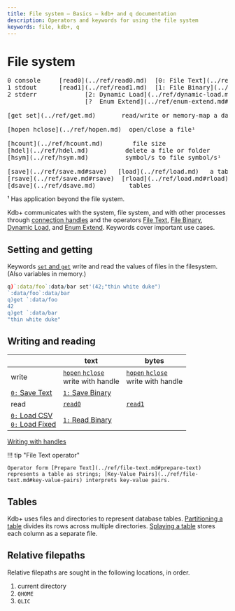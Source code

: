```yaml
---
title: File system – Basics – kdb+ and q documentation
description: Operators and keywords for using the file system
keywords: file, kdb+, q
---
```

# File system


<pre markdown="1" class="language-txt">
0 console     [read0](../ref/read0.md)  [0: File Text](../ref/file-text.md)      read/write chars¹
1 stdout      [read1](../ref/read1.md)  [1: File Binary](../ref/file-binary.md)    read/write bytes¹
2 stderr             [2: Dynamic Load](../ref/dynamic-load.md)   load shared object
                     [?  Enum Extend](../ref/enum-extend.md#filepath)

[get set](../ref/get.md)       read/write or memory-map a data file¹

[hopen hclose](../ref/hopen.md)  open/close a file¹

[hcount](../ref/hcount.md)        file size
[hdel](../ref/hdel.md)          delete a file or folder
[hsym](../ref/hsym.md)          symbol/s to file symbol/s¹

[save](../ref/save.md#save)   [load](../ref/load.md)   a table
[rsave](../ref/save.md#rsave)  [rload](../ref/load.md#rload)  a splayed table
[dsave](../ref/dsave.md)         tables
</pre>

¹ Has application beyond the file system.

Kdb+ communicates with the system, file system, and with other processes through [connection handles](handles.md) and the operators
[File Text](../ref/file-text.md), [File Binary](../ref/file-binary.md), [Dynamic Load](../ref/dynamic-load.md), and [Enum Extend](../ref/enum-extend.md).
Keywords cover important use cases.


## Setting and getting

Keywords [`set` and `get`](../ref/get.md) write and read the values of files in the filesystem. (Also variables in memory.)

```q
q)`:data/foo`:data/bar set'(42;"thin white duke")
`:data/foo`:data/bar
q)get `:data/foo
42
q)get `:data/bar
"thin white duke"
```


## Writing and reading

&nbsp; | text | bytes
-------|------|------
write | [`hopen` `hclose`](../ref/hopen.md)<br>write with handle | [`hopen` `hclose`](../ref/hopen.md)<br>write with handle
 | [`0:` Save Text](../ref/file-text.md#save-text) | [`1:` Save Binary](../ref/file-binary.md#save-binary)
read | [`read0`](../ref/read0.md) | [`read1`](../ref/read1.md)
 | [`0:` Load CSV](../ref/file-text.md#load-csv)<br>[`0:` Load Fixed](../ref/file-text.md#load-fixed) | [`1:` Read Binary](../ref/file-binary.md#read-binary)

<i class="fas fa-book-open"></i>
[Writing with handles](handles.md)

!!! tip "File Text operator"

    Operator form [Prepare Text](../ref/file-text.md#prepare-text) represents a table as strings; [Key-Value Pairs](../ref/file-text.md#key-value-pairs) interprets key-value pairs.



## Tables

Kdb+ uses files and directories to represent database tables.
[Partitioning a table](../kb/partition.md) divides its rows across multiple directories.
[Splaying a table](../kb/splayed-tables.md) stores each column as a separate file.


## Relative filepaths

Relative filepaths are sought in the following locations, in order.

1.  current directory
2.  `QHOME`
3.  `QLIC`

